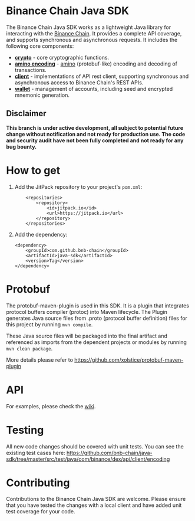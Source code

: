 # Binance Chain Java SDK

The Binance Chain Java SDK works as a lightweight Java library for interacting with the [Binance Chain](https://docs.bnbchain.org/docs/beaconchain/develop/api-reference/dex-api/paths). It provides a complete API coverage, and supports synchronous and asynchronous requests.  It includes the following core components:

* **[crypto](https://github.com/bnb-chain/java-sdk/blob/master/src/main/java/com/binance/dex/api/client/encoding/Crypto.java)** - core cryptographic functions.
* **[amino encoding](https://github.com/bnb-chain/java-sdk/blob/master/src/main/java/com/binance/dex/api/client/encoding)** - [amino](https://docs.bnbchain.org/docs/beaconchain/learn/encoding/encoding/#amino) (protobuf-like) encoding and decoding of transactions.
* **[client](https://github.com/bnb-chain/java-sdk/tree/master/src/main/java/com/binance/dex/api/client/impl)** - implementations of API rest client, supporting synchronous and asynchronous access to Binance Chain's REST APIs.
* **[wallet](https://github.com/bnb-chain/java-sdk/blob/master/src/main/java/com/binance/dex/api/client/Wallet.java)** - management of accounts, including seed and encrypted mnemonic generation.

## Disclaimer
**This branch is under active development, all subject to potential future change without notification and not ready for production use. The code and security audit have not been fully completed and not ready for any bug bounty.**

# How to get

1. Add the JitPack repository to your project's `pom.xml`:
    ```
        <repositories>
            <repository>
                <id>jitpack.io</id>
                <url>https://jitpack.io</url>
            </repository>
        </repositories>
    ```
2. Add the dependency:
    ```
	<dependency>
	    <groupId>com.github.bnb-chain</groupId>
	    <artifactId>java-sdk</artifactId>
	    <version>Tag</version>
	</dependency>
    ```

# Protobuf

The protobuf-maven-plugin is used in this SDK. It is a plugin that integrates protocol buffers compiler (protoc) into Maven lifecycle. The Plugin generates Java source files from .proto (protocol buffer definition) files for this project by running `mvn compile`. 

These Java source files will be packaged into the final artifact and referenced as imports from the dependent projects or modules by running `mvn clean package`.

More details please refer to https://github.com/xolstice/protobuf-maven-plugin

# API

For examples, please check the [wiki](https://github.com/bnb-chain/java-sdk/wiki).

# Testing

All new code changes should be covered with unit tests. You can see the existing test cases here: https://github.com/bnb-chain/java-sdk/tree/master/src/test/java/com/binance/dex/api/client/encoding 

# Contributing

Contributions to the Binance Chain Java SDK are welcome. Please ensure that you have tested the changes with a local client and have added unit test coverage for your code.
